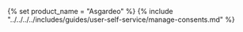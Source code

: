 {% set product_name = "Asgardeo" %}
{% include "../../../../includes/guides/user-self-service/manage-consents.md" %}